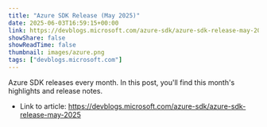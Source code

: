 ```yaml
---
title: "Azure SDK Release (May 2025)"
date: 2025-06-03T16:59:15+00:00
link: https://devblogs.microsoft.com/azure-sdk/azure-sdk-release-may-2025
showShare: false
showReadTime: false
thumbnail: images/azure.png
tags: ["devblogs.microsoft.com"]
---
```

Azure SDK releases every month. In this post, you'll find this month's highlights and release notes.

- Link to article: https://devblogs.microsoft.com/azure-sdk/azure-sdk-release-may-2025